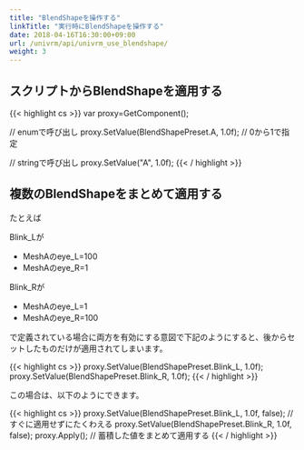 ```yaml
---
title: "BlendShapeを操作する"
linkTitle: "実行時にBlendShapeを操作する"
date: 2018-04-16T16:30:00+09:00
url: /univrm/api/univrm_use_blendshape/
weight: 3
---
```


## スクリプトからBlendShapeを適用する

{{< highlight cs >}}
var proxy=GetComponent<VRMBlendShapeProxy>();

// enumで呼び出し
proxy.SetValue(BlendShapePreset.A, 1.0f); // 0から1で指定

// stringで呼び出し
proxy.SetValue("A", 1.0f);
{{< / highlight >}}

## 複数のBlendShapeをまとめて適用する

たとえば

Blink_Lが

* MeshAのeye_L=100
* MeshAのeye_R=1

Blink_Rが

* MeshAのeye_L=1
* MeshAのeye_R=100

で定義されている場合に両方を有効にする意図で下記のようにすると、後からセットしたものだけが適用されてしまいます。

{{< highlight cs >}}
proxy.SetValue(BlendShapePreset.Blink_L, 1.0f);
proxy.SetValue(BlendShapePreset.Blink_R, 1.0f);
{{< / highlight >}}

この場合は、以下のようにできます。

{{< highlight cs >}}
proxy.SetValue(BlendShapePreset.Blink_L, 1.0f, false); // すぐに適用せずにたくわえる
proxy.SetValue(BlendShapePreset.Blink_R, 1.0f, false);
proxy.Apply(); // 蓄積した値をまとめて適用する
{{< / highlight >}}
